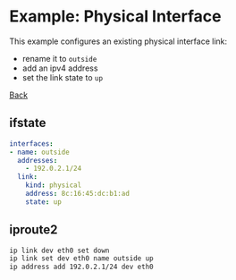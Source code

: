 # Example: Physical Interface

This example configures an existing physical interface link:
- rename it to `outside`
- add an ipv4 address
- set the link state to `up`

[Back](../examples.md)


## ifstate

```yaml
interfaces:
- name: outside
  addresses:
    - 192.0.2.1/24
  link:
    kind: physical
    address: 8c:16:45:dc:b1:ad
    state: up
```


## iproute2

```bash
ip link dev eth0 set down
ip link set dev eth0 name outside up
ip address add 192.0.2.1/24 dev eth0
```
